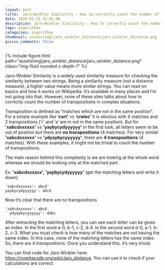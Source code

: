 ```yaml
---
layout: post
title:  Jaro–Winkler Similarity – How to correctly count the number of transpositions
date: 2020-01-15 21:01:00
description: Jaro–Winkler Similarity – How to correctly count the number of transpositions
tags: algorithms
categories: algorithms
thumbnail: assets\img\jaro_winkler_distance\jaro_winkler_distance.png
giscus_comments: false
---
```


<div class="row mt-3">
    <div class="col-sm mt-3 mt-md-0">
        {% include figure.html path="assets\img\jaro_winkler_distance\jaro_winkler_distance.png" class="img-fluid rounded z-depth-1" %}
    </div>
</div>

Jaro–Winkler Similarity is a widely used similarity measure for checking the similarity between two strings. Being a similarity measure (not a distance measure), a higher value means more similar strings. You can read on basics and how it works on Wikipedia. It’s available in many places and I’m not going into that. However, none of these sites talks about how to correctly count the number of transpositions in complex situations.

Transposition is defined as “matches which are not in the same position”. For a simple example like **‘cart’** vs **‘cratec’** it is obvious with 4 matches and 2 transpositions (‘r’ and ‘a’ are in not in the same position). But for **'xabcdxxxxxx'** vs **'yaybycydyyyyyy'** in the first look, all letters seem to be out of position but there are **no transpositions** (4 matches). For very similar **'xabcdxxxxxx'** vs **'ydyaybycyyyyyy'**, there are **4 transpositions** (4 matches). With these examples, it might not be trivial to count the number of transpositions.

The main reason behind this complexity is we are looking at the whole word whereas we should be looking only at the matched part.

Ex: **'xabcdxxxxxx', 'yaybycydyyyyyy'** (get the matching letters and write it down)

    'xabcdxxxxxx': abcd'
    yaybycydyyyyyy': abcd

Now it’s clear that there are no transpositions

    'xabcdxxxxxx': abcd
    ' ydyaybycyyyyyy': dabc

After extracting the matching letters, you can see each letter can be given an index. In the first word a-0, b-1, c-2, d-4. In the second word d-0, a-1, b-2, c-3. What you must check is how many of the matches are not having the same index. In this case, none of the matching letters has the same index. So, there are 4 transpositions. Once you understand this, it’s very trivial.

You can find code for Jaro-Winkler here: https://rosettacode.org/wiki/Jaro_distance. You can use it to check if your calculations are correct.